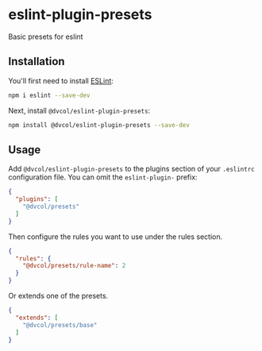 # eslint-plugin-presets

Basic presets for eslint

## Installation

You'll first need to install [ESLint](https://eslint.org/):

```sh
npm i eslint --save-dev
```

Next, install `@dvcol/eslint-plugin-presets`:

```sh
npm install @dvcol/eslint-plugin-presets --save-dev
```

## Usage

Add `@dvcol/eslint-plugin-presets` to the plugins section of your `.eslintrc` configuration file. You can omit the `eslint-plugin-` prefix:

```json
{
  "plugins": [
    "@dvcol/presets"
  ]
}
```

Then configure the rules you want to use under the rules section.

```json
{
  "rules": {
    "@dvcol/presets/rule-name": 2
  }
}
```

Or extends one of the presets.

```json
{
  "extends": [
    "@dvcol/presets/base"
  ]
}
```
